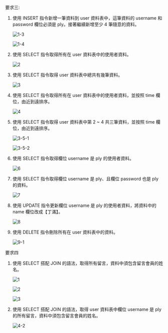 要求三:

1. 使用 INSERT 指令新增一筆資料到 user 資料表中，這筆資料的 username 和password 欄位必須是 ply。接著繼續新增至少 4 筆隨意的資料。

      ![1-3](https://user-images.githubusercontent.com/77376405/112737978-d3bbca80-8f99-11eb-8e8a-2d0ec651b504.png)
      
      ![1-4](https://user-images.githubusercontent.com/77376405/112737982-d8807e80-8f99-11eb-9294-7edd895c967e.png)
      
      
2. 使用 SELECT 指令取得所有在 user 資料表中的使用者資料。

      ![2](https://user-images.githubusercontent.com/77376405/112737991-f6e67a00-8f99-11eb-8ca2-a4faae6069ee.png)
      
      
3. 使用 SELECT 指令取得 user 資料表中總共有幾筆資料。
 
      ![3](https://user-images.githubusercontent.com/77376405/112738005-15e50c00-8f9a-11eb-9a43-46e03a61ba7c.PNG)      
      
 
4. 使用 SELECT 指令取得所有在 user 資料表中的使用者資料，並按照 time 欄位，由近到遠排序。

      ![4](https://user-images.githubusercontent.com/77376405/112738011-24cbbe80-8f9a-11eb-8b0f-f3cb37cf0247.png)

 
5. 使用 SELECT 指令取得 user 資料表中第 2 ~ 4 共三筆資料，並按照 time 欄位，由近到遠排序。
 
      ![3-5-1](https://user-images.githubusercontent.com/77376405/112748052-e0690e80-8feb-11eb-83d8-8d9d466fb61f.png)
      
      ![3-5-2](https://user-images.githubusercontent.com/77376405/112748061-eced6700-8feb-11eb-8a95-12d2d3f6719a.png)   

6. 使用 SELECT 指令取得欄位 username 是 ply 的使用者資料。

      ![6](https://user-images.githubusercontent.com/77376405/112738040-62304c00-8f9a-11eb-806e-211b11646318.png)

7. 使用 SELECT 指令取得欄位 username 是 ply、且欄位 password 也是 ply 的資料。

      ![7](https://user-images.githubusercontent.com/77376405/112738044-6e1c0e00-8f9a-11eb-8058-1a22a8bfc88d.png)

8. 使用 UPDATE 指令更新欄位 username 是 ply 的使用者資料，將資料中的 name 欄位改成【丁滿】。
      
      ![8](https://user-images.githubusercontent.com/77376405/112738060-89871900-8f9a-11eb-9783-24c31d3541d9.png)
      
      
9. 使用 DELETE 指令刪除所有在 user 資料表中的資料。

     ![9-1](https://user-images.githubusercontent.com/77376405/112738900-f520b480-8fa1-11eb-9766-1d742b489c81.png)






要求四

1. 使用 SELECT 搭配 JOIN 的語法，取得所有留言，資料中須包含留言會員的姓名。

      ![1](https://user-images.githubusercontent.com/77376405/112738114-f3072780-8f9a-11eb-8ac1-01315a789be0.png)
      
      ![2](https://user-images.githubusercontent.com/77376405/112738110-ee427380-8f9a-11eb-9d9e-1034d49d0c2e.png)
      
      ![3](https://user-images.githubusercontent.com/77376405/112738105-e71b6580-8f9a-11eb-8106-c61734394573.png)
      
2. 使用 SELECT 搭配 JOIN 的語法，取得 user 資料表中欄位 username 是 ply 的所有留言，資料中須包含留言會員的姓名。

      ![4-2](https://user-images.githubusercontent.com/77376405/112738712-78410b00-8fa0-11eb-8991-9973ffa29a5f.png)







      
